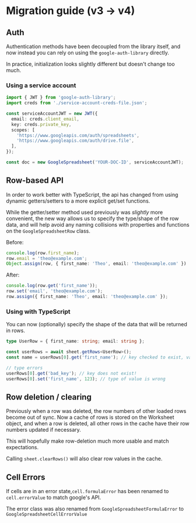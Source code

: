# Migration guide (v3 -> v4)
## Auth

Authentication methods have been decoupled from the library itself, and now instead you can rely on using the `google-auth-library` directly.

In practice, initialization looks slightly different but doesn't change too much.

### Using a service account
```typescript
import { JWT } from 'google-auth-library';
import creds from './service-account-creds-file.json';

const serviceAccountJWT = new JWT({
  email: creds.client_email,
  key: creds.private_key,
  scopes: [
    'https://www.googleapis.com/auth/spreadsheets',
    'https://www.googleapis.com/auth/drive.file',
  ],
});

const doc = new GoogleSpreadsheet('YOUR-DOC-ID', serviceAccountJWT);
```




## Row-based API

In order to work better with TypeScript, the api has changed from using dynamic getters/setters to a more explicit get/set functions.

While the getter/setter method used previously was _slightly_ more convenient, the new way allows us to specify the type/shape of the row data, and will help avoid any naming collisions with properties and functions on the `GoogleSpreadsheetRow` class.  

Before:
```typescript
console.log(row.first_name);
row.email = 'theo@example.com';
Object.assign(row, { first_name: 'Theo', email: 'theo@example.com' })
```

After:
```typescript
console.log(row.get('first_name'));
row.set('email', 'theo@example.com');
row.assign({ first_name: 'Theo', email: 'theo@example.com' });
```

### Using with TypeScript

You can now (optionally) specify the shape of the data that will be returned in rows.

```typescript
type UserRow = { first_name: string; email: string };

const userRows = await sheet.getRows<UserRow>();
const name = userRows[0].get('first_name'); // key checked to exist, value is typed

// type errors
userRows[0].get('bad_key'); // key does not exist!
userRows[0].set('first_name', 123); // type of value is wrong
```

## Row deletion / clearing

Previously when a row was deleted, the row numbers of other loaded rows become out of sync. Now a cache of rows is stored
on the Worksheet object, and when a row is deleted, all other rows in the cache have their row numbers updated if necessary.

This will hopefully make row-deletion much more usable and match expectations.

Calling `sheet.clearRows()` will also clear row values in the cache.

## Cell Errors

If cells are in an error state,`cell.formulaError` has been renamed to `cell.errorValue` to match google's API.

The error class was also renamed from `GoogleSpreadsheetFormulaError` to `GoogleSpreadsheetCellErrorValue`

